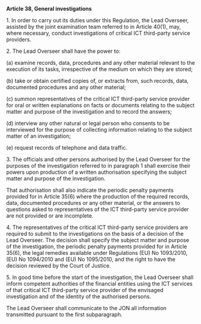 **Article 38, General investigations**

  


1\. In order to carry out its duties under this Regulation, the Lead Overseer, assisted by the joint examination team referred to in Article 40(1), may, where necessary, conduct investigations of critical ICT third-party service providers.

  


2\. The Lead Overseer shall have the power to:

(a) examine records, data, procedures and any other material relevant to the execution of its tasks, irrespective of the medium on which they are stored;

(b) take or obtain certified copies of, or extracts from, such records, data, documented procedures and any other material;

(c) summon representatives of the critical ICT third-party service provider for oral or written explanations on facts or documents relating to the subject matter and purpose of the investigation and to record the answers;

(d) interview any other natural or legal person who consents to be interviewed for the purpose of collecting information relating to the subject matter of an investigation;

(e) request records of telephone and data traffic.

  


3\. The officials and other persons authorised by the Lead Overseer for the purposes of the investigation referred to in paragraph 1 shall exercise their powers upon production of a written authorisation specifying the subject matter and purpose of the investigation.

That authorisation shall also indicate the periodic penalty payments provided for in Article 35(6) where the production of the required records, data, documented procedures or any other material, or the answers to questions asked to representatives of the ICT third-party service provider are not provided or are incomplete.

  


4\. The representatives of the critical ICT third-party service providers are required to submit to the investigations on the basis of a decision of the Lead Overseer. The decision shall specify the subject matter and purpose of the investigation, the periodic penalty payments provided for in Article 35(6), the legal remedies available under Regulations (EU) No 1093/2010, (EU) No 1094/2010 and (EU) No 1095/2010, and the right to have the decision reviewed by the Court of Justice.

  


5\. In good time before the start of the investigation, the Lead Overseer shall inform competent authorities of the financial entities using the ICT services of that critical ICT third-party service provider of the envisaged investigation and of the identity of the authorised persons.

The Lead Overseer shall communicate to the JON all information transmitted pursuant to the first subparagraph.